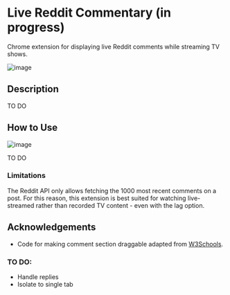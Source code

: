 # Live Reddit Commentary (in progress)
 Chrome extension for displaying live Reddit comments while streaming TV shows.

 ![image](https://github.com/trrine/live-reddit-commentary/assets/41973043/08da2d33-5b0e-41df-b6df-f42d93894fd8)


## Description
TO DO



## How to Use
![image](https://github.com/trrine/live-reddit-commentary/assets/41973043/41b58bec-fa5a-4ba1-98c9-a65bade5d6dd)

TO DO

### Limitations
The Reddit API only allows fetching the 1000 most recent comments on a post. For this reason, this extension is best suited for watching live-streamed rather than recorded TV content - even with the lag option.

## Acknowledgements
- Code for making comment section draggable adapted from [W3Schools](https://www.w3schools.com/howto/howto_js_draggable.asp).

### TO DO:
- Handle replies
- Isolate to single tab
